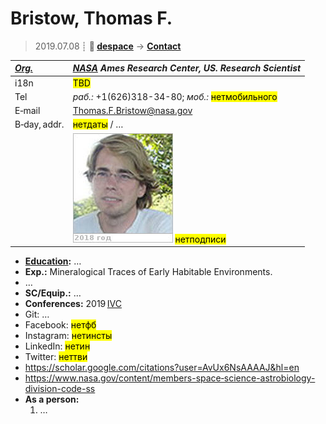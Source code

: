 # Bristow, Thomas F.
> 2019.07.08 ┊ **🚀 [despace](index.md)** → **[Contact](contact.md)**

|*[Org.](contact.md)*|*[NASA](03_nasa.md) Ames Research Center, US. Research Scientist*|
|:--|:--|
|i18n| <mark>TBD</mark> |
|Tel|*раб.:* +1(626)318-34-80; *моб.:* <mark>нетмобильного</mark> |
|E‑mail| <Thomas.F.Bristow@nasa.gov> |
|B‑day, addr.| <mark>нетдаты</mark> / … |
|| ![](f/contact/b/bristow_001_photo.jpg) <mark>нетподписи</mark> |

   - **[Education](edu.md):** …
   - **Exp.:** Mineralogical Traces of Early Habitable Environments.
   - …
   - **SC/Equip.:** …
   - **Conferences:** 2019 [IVC](ivc_2019.md)
   - Git: …
   - Facebook: <mark>нетфб</mark>
   - Instagram: <mark>нетинсты</mark>
   - LinkedIn: <mark>нетин</mark>
   - Twitter: <mark>неттви</mark>
   - <https://scholar.google.com/citations?user=AvUx6NsAAAAJ&hl=en>
   - <https://www.nasa.gov/content/members-space‑science-astrobiology-division-code-ss>
   - **As a person:**
      1. …
